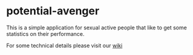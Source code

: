 potential-avenger
=================
This is a simple application for sexual active people that like to get some statistics on their performance.

For some technical details please visit our [wiki](https://github.com/jorgii/fuck-book/wiki)
